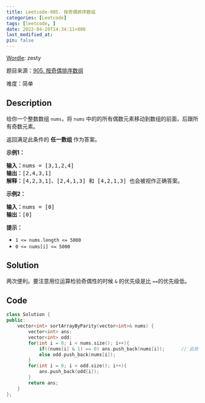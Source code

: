 ```yaml
---
title: Leetcode-905. 按奇偶排序数组
categories: [Leetcode]
tags: [leetcode, ]
date: 2022-04-28T14:34:11+800
last_modified_at: 
pin: false
---
```


[Wordle](https://www.nytimes.com/games/wordle/index.html): zesty

题目来源：[905. 按奇偶排序数组](https://leetcode-cn.com/problems/sort-array-by-parity/)

难度：简单

## Description

给你一个整数数组 `nums`，将 `nums` 中的的所有偶数元素移动到数组的前面，后跟所有奇数元素。

返回满足此条件的 **任一数组** 作为答案。


**示例1：**

<pre>
<strong>输入：</strong>nums = [3,1,2,4]
<strong>输出：</strong>[2,4,3,1]
<strong>解释：</strong>[4,2,3,1]、[2,4,1,3] 和 [4,2,1,3] 也会被视作正确答案。
</pre>

**示例2：**

<pre>
<strong>输入：</strong>nums = [0]
<strong>输出：</strong>[0]
</pre>

**提示：**

- `1 <= nums.length <= 5000`
- `0 <= nums[i] <= 5000`


## Solution

两次便利。要注意用位运算检验奇偶性的时候 `&` 的优先级是比 `==`的优先级低。


## Code
```c++
class Solution {
public:
    vector<int> sortArrayByParity(vector<int>& nums) {
        vector<int> ans;
        vector<int> odd;
        for(int i = 0; i < nums.size(); i++){
            if((nums[i] & 1) == 0) ans.push_back(nums[i]);      // 此处注意优先级，需要用括号
            else odd.push_back(nums[i]);
        }
        for(int i = 0; i < odd.size(); i++){
            ans.push_back(odd[i]);
        }
        return ans;
    }
};
```
